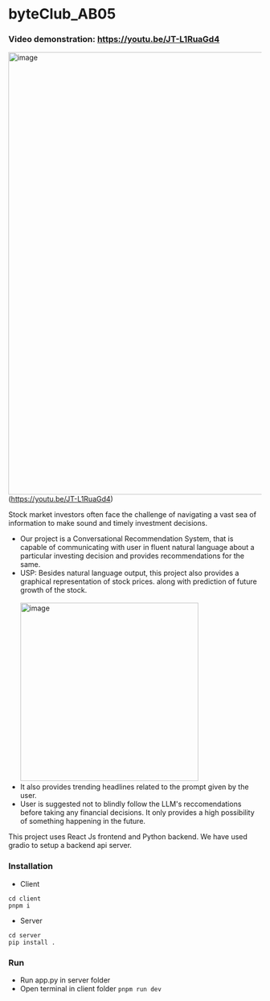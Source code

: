 # byteClub_AB05

### Video demonstration: https://youtu.be/JT-L1RuaGd4
<img width="879" alt="image" src="https://github.com/vineetprash/byteClub_AB05/assets/127510994/2f299578-6672-4134-a2bf-2d118d02ee9e">(https://youtu.be/JT-L1RuaGd4)


Stock market investors often face the challenge
of navigating a vast sea of information to make sound and timely
investment decisions. 
- Our project is a Conversational Recommendation System, that is capable of
communicating with user in fluent natural language about a particular
investing decision and provides recommendations for the same. 
- USP: Besides natural language output, this project also provides a graphical representation of stock prices.
  along with prediction of future growth of the stock. <br><br>
  <img width="354" alt="image" src="https://github.com/vineetprash/byteClub_AB05/assets/127510994/85094cff-80a6-469d-b93e-5354f9b5ff6d"> <br>
- It also provides trending headlines related to the prompt given by the user.
- User is suggested not to blindly follow the LLM's reccomendations before taking any financial decisions.
  It only provides a high possibility of something happening in the future.



This project uses React Js frontend and Python backend. We have used gradio to setup a backend api server.

### Installation
- Client
```
cd client
pnpm i
```
- Server
```
cd server
pip install .
```

### Run
- Run app.py in server folder
- Open terminal in client folder
  ``` pnpm run dev ```
